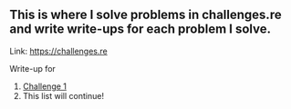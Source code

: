 ﻿## This is where I solve problems in challenges.re and write write-ups for each problem I solve. 

Link: https://challenges.re

Write-up for 
1. [Challenge 1](https://github.com/adwait1-G/CTF-Writeups/blob/master/challenges.re/chal%231/chal1.md)
2. This list will continue!


